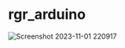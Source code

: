 # rgr_arduino

![Screenshot 2023-11-01 220917](https://github.com/bereeza/rgr_arduino/assets/99443476/04096251-94d2-447a-b2d9-af0bac3fd96b)
